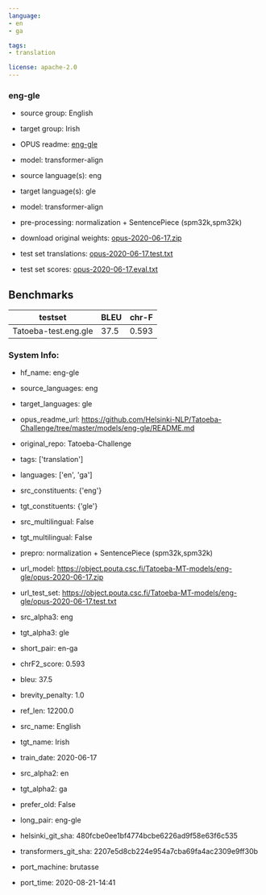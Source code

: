 ```yaml
---
language: 
- en
- ga

tags:
- translation

license: apache-2.0
---
```


### eng-gle

* source group: English 
* target group: Irish 
*  OPUS readme: [eng-gle](https://github.com/Helsinki-NLP/Tatoeba-Challenge/tree/master/models/eng-gle/README.md)

*  model: transformer-align
* source language(s): eng
* target language(s): gle
* model: transformer-align
* pre-processing: normalization + SentencePiece (spm32k,spm32k)
* download original weights: [opus-2020-06-17.zip](https://object.pouta.csc.fi/Tatoeba-MT-models/eng-gle/opus-2020-06-17.zip)
* test set translations: [opus-2020-06-17.test.txt](https://object.pouta.csc.fi/Tatoeba-MT-models/eng-gle/opus-2020-06-17.test.txt)
* test set scores: [opus-2020-06-17.eval.txt](https://object.pouta.csc.fi/Tatoeba-MT-models/eng-gle/opus-2020-06-17.eval.txt)

## Benchmarks

| testset               | BLEU  | chr-F |
|-----------------------|-------|-------|
| Tatoeba-test.eng.gle 	| 37.5 	| 0.593 |


### System Info: 
- hf_name: eng-gle

- source_languages: eng

- target_languages: gle

- opus_readme_url: https://github.com/Helsinki-NLP/Tatoeba-Challenge/tree/master/models/eng-gle/README.md

- original_repo: Tatoeba-Challenge

- tags: ['translation']

- languages: ['en', 'ga']

- src_constituents: {'eng'}

- tgt_constituents: {'gle'}

- src_multilingual: False

- tgt_multilingual: False

- prepro:  normalization + SentencePiece (spm32k,spm32k)

- url_model: https://object.pouta.csc.fi/Tatoeba-MT-models/eng-gle/opus-2020-06-17.zip

- url_test_set: https://object.pouta.csc.fi/Tatoeba-MT-models/eng-gle/opus-2020-06-17.test.txt

- src_alpha3: eng

- tgt_alpha3: gle

- short_pair: en-ga

- chrF2_score: 0.593

- bleu: 37.5

- brevity_penalty: 1.0

- ref_len: 12200.0

- src_name: English

- tgt_name: Irish

- train_date: 2020-06-17

- src_alpha2: en

- tgt_alpha2: ga

- prefer_old: False

- long_pair: eng-gle

- helsinki_git_sha: 480fcbe0ee1bf4774bcbe6226ad9f58e63f6c535

- transformers_git_sha: 2207e5d8cb224e954a7cba69fa4ac2309e9ff30b

- port_machine: brutasse

- port_time: 2020-08-21-14:41